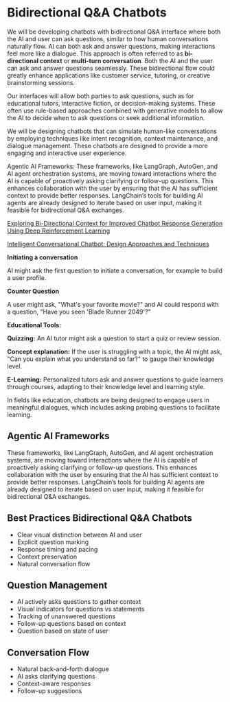 # Bidirectional Q&A Chatbots

We will be developing chatbots with bidirectional Q&A interface where both the AI and user can ask questions, similar to how human conversations naturally flow. AI can both ask and answer questions, making interactions feel more like a dialogue. This approach is often referred to as **bi-directional context** or **multi-turn conversation**. Both the AI and the user can ask and answer questions seamlessly. These bidirectional flow could greatly enhance applications like customer service, tutoring, or creative brainstorming sessions.

Our interfaces will allow both parties to ask questions, such as for educational tutors, interactive fiction, or decision-making systems. These often use rule-based approaches combined with generative models to allow the AI to decide when to ask questions or seek additional information.

We will be designing chatbots that can simulate human-like conversations by employing techniques like intent recognition, context maintenance, and dialogue management. These chatbots are designed to provide a more engaging and interactive user experience.

Agentic AI Frameworks: These frameworks, like LangGraph, AutoGen, and AI agent orchestration systems, are moving toward interactions where the AI is capable of proactively asking clarifying or follow-up questions. This enhances collaboration with the user by ensuring that the AI has sufficient context to provide better responses. LangChain’s tools for building AI agents are already designed to iterate based on user input, making it feasible for bidirectional Q&A exchanges.

[Exploring Bi-Directional Context for Improved Chatbot Response Generation Using Deep Reinforcement Learning](https://www.mdpi.com/2076-3417/13/8/5041)

[Intelligent Conversational Chatbot: Design Approaches and Techniques](https://link.springer.com/chapter/10.1007/978-3-031-71481-8_2)

**Initiating a conversation**

AI might ask the first question to initiate a conversation, for example to build a user profile.

**Counter Question**

A user might ask, "What's your favorite movie?" and AI could respond with a question, "Have you seen 'Blade Runner 2049'?"

**Educational Tools:**

**Quizzing:** An AI tutor might ask a question to start a quiz or review session.

**Concept explanation:** If the user is struggling with a topic, the AI might ask, "Can you explain what you understand so far?" to gauge their knowledge level.

**E-Learning:** Personalized tutors ask and answer questions to guide learners through courses, adapting to their knowledge level and learning style.  

In fields like education, chatbots are being designed to engage users in meaningful dialogues, which includes asking probing questions to facilitate learning.

## Agentic AI Frameworks 

These frameworks, like LangGraph, AutoGen, and AI agent orchestration systems, are moving toward interactions where the AI is capable of proactively asking clarifying or follow-up questions. This enhances collaboration with the user by ensuring that the AI has sufficient context to provide better responses. LangChain’s tools for building AI agents are already designed to iterate based on user input, making it feasible for bidirectional Q&A exchanges.

## Best Practices Bidirectional Q&A Chatbots

- Clear visual distinction between AI and user
- Explicit question marking
- Response timing and pacing
- Context preservation
- Natural conversation flow

## Question Management

- AI actively asks questions to gather context
- Visual indicators for questions vs statements
- Tracking of unanswered questions
- Follow-up questions based on context
- Question based on state of user

## Conversation Flow

- Natural back-and-forth dialogue
- AI asks clarifying questions
- Context-aware responses
- Follow-up suggestions



